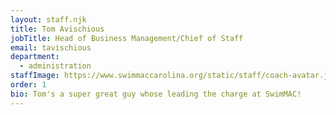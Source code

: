 ```yaml
---
layout: staff.njk
title: Tom Avischious
jobTitle: Head of Business Management/Chief of Staff
email: tavischious
department:
  - administration
staffImage: https://www.swimmaccarolina.org/static/staff/coach-avatar.jpg
order: 1
bio: Tom's a super great guy whose leading the charge at SwimMAC!
---
```

